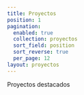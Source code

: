 ```yaml
---
title: Proyectos
position: 1
pagination:
  enabled: true
  collection: proyectos
  sort_field: position
  sort_reverse: true
  per_page: 12
layout: proyectos
---
```

Proyectos destacados
